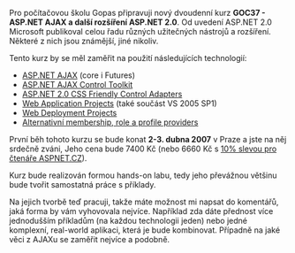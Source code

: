 <!-- dcterms:identifier = aspnetcz#133 -->
<!-- dcterms:title = Hands-on labs na ASP.NET AJAX a další rozšíření -->
<!-- dcterms:abstract = Připravuji pro společnost Gopas nový kurz GOC37, který bude pojat jako hands-on labs na ASP.NET AJAX a další rozšíření. -->
<!-- np9:categoryId = 1 -->
<!-- x4w:category = Tipy, triky -->
<!-- np9:authorId = 1 -->
<!-- np9:authorEmail = michal.valasek@altairis.cz -->
<!-- dcterms:creator = Michal Altair Valášek -->
<!-- dcterms:created = 2007-01-18T16:17:38.11+01:00 -->
<!-- dcterms:dateAccepted = 2007-01-18T16:17:38.11+01:00 -->

Pro počítačovou školu Gopas připravuji nový dvoudenní kurz **GOC37 - ASP.NET AJAX a další rozšíření ASP.NET 2.0**. Od uvedení ASP.NET 2.0 Microsoft publikoval celou řadu různých užitečných nástrojů a rozšíření. Některé z nich jsou známější, jiné nikoliv.

Tento kurz by se měl zaměřit na použití následujících technologií:

*   [ASP.NET AJAX](http://ajax.asp.net/default.aspx?tabid=47&subtabid=471) (core i Futures)
*   [ASP.NET AJAX Control Toolkit](http://www.codeplex.com/AtlasControlToolkit) 
*   [ASP.NET 2.0 CSS Friendly Control Adapters](http://www.asp.net/cssadapters/) 
*   [Web Application Projects](http://msdn2.microsoft.com/en-us/asp.net/aa336618.aspx) (také součást VS 2005 SP1)
*   [Web Deployment Projects](http://msdn2.microsoft.com/en-us/asp.net/aa336619.aspx) 
*   [Alternativní membership, role a profile providers](/Articles/130-prehled-alternativnich-membership-role-a-profile-provideru-pro-asp-net.aspx)  

První běh tohoto kurzu se bude konat **2-3. dubna 2007** v Praze a jste na něj srdečně zváni, Jeho cena bude 7400 Kč (nebo 6660 Kč s [10% slevou pro čtenáře ASPNET.CZ](/Articles/116-sleva-na-vyvojarske-kurzy-pro-ctenare-aspnet-cz.aspx)).

Kurz bude realizován formou hands-on labu, tedy jeho převážnou většinu bude tvořit samostatná práce s příklady. 

Na jejich tvorbě teď pracuji, takže máte možnost mi napsat do komentářů, jaká forma by vám vyhovovala nejvíce. Například zda dáte přednost více jednodušším příkladům (na každou technologii jeden) nebo jedné komplexní, real-world aplikaci, která je bude kombinovat. Případně na jaké věci z AJAXu se zaměřit nejvíce a podobně.